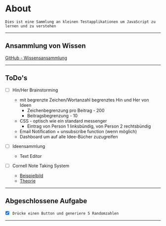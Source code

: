 # About
`Dies ist eine Sammlung an kleinen Testapplikationen um JavaScript zu lernen und zu verstehen`

---

## Ansammlung von Wissen
[GitHub - Wissensansammlung](./md_archive/gh.md)

---
## ToDo's

* [ ] Hin/Her Brainstorming
    * mit begrenzte Zeichen/Wortanzahl begrenztes Hin und Her von Ideen
        * Zeichenbegrenzung pro Beitrag - 200
        * Beitragsbegrenzung - 10
    * CSS - optisch wie ein standard messenger
        * Eintrag von Person 1 linksbündig, von Person 2 rechtsbündig
    * Email Notification + unsubscribe function (wenn möglich)
    * Dashboard um auf alle Idee-Bücher zuzugreifen

* [ ] Ideensammlung
    * Text Editor

* [ ] Cornell Note Taking System
    * [Beispielbild](https://i.pinimg.com/originals/93/62/0d/93620d22fc7fc971093848531509bc99.jpg)
    * [Theorie](https://en.wikipedia.org/wiki/Cornell_Notes)

---

## Abgeschlossene Aufgabe

* [x] `Drücke einen Button und generiere 5 Randomzahlen`

---